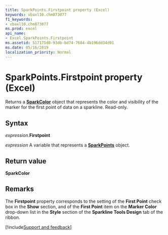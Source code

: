 ```yaml
---
title: SparkPoints.Firstpoint property (Excel)
keywords: vbaxl10.chm873077
f1_keywords:
- vbaxl10.chm873077
ms.prod: excel
api_name:
- Excel.SparkPoints.Firstpoint
ms.assetid: 517175d0-93db-bd74-7684-4b196dd34d91
ms.date: 05/16/2019
localization_priority: Normal
---
```



# SparkPoints.Firstpoint property (Excel)

Returns a **[SparkColor](Excel.SparkColor.md)** object that represents the color and visibility of the marker for the first point of data on a sparkline. Read-only.


## Syntax

_expression_.**Firstpoint**

_expression_ A variable that represents a **[SparkPoints](Excel.SparkPoints.md)** object.


## Return value

**SparkColor**


## Remarks

The **Firstpoint** property corresponds to the setting of the **First Point** check box in the **Show** section, and of the **First Point** item on the **Marker Color** drop-down list in the **Style** section of the **Sparkline Tools Design** tab of the ribbon.




[!include[Support and feedback](~/includes/feedback-boilerplate.md)]